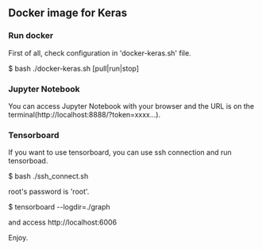 ## Docker image for Keras

### Run docker 
First of all, check configuration in 'docker-keras.sh' file.

$ bash ./docker-keras.sh [pull|run|stop] 

### Jupyter Notebook

You can access Jupyter Notebook with your browser and the URL is on the terminal(http://localhost:8888/?token=xxxx...).

### Tensorboard

If you want to use tensorboard, you can use ssh connection and run tensorboad.

$ bash ./ssh_connect.sh

root's password is 'root'.

$ tensorboard --logdir=./graph

and access http://localhost:6006

Enjoy.
